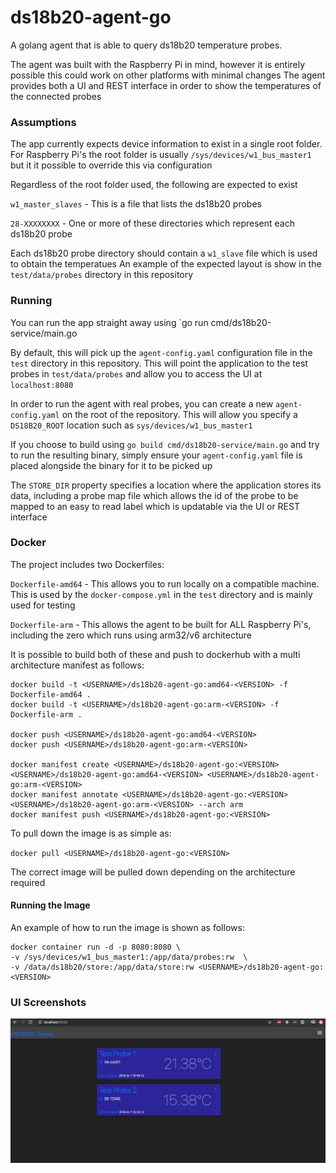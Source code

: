 # ds18b20-agent-go

A golang agent that is able to query ds18b20 temperature probes.

The agent was built with the Raspberry Pi in mind, however it is entirely possible this could work on other platforms with minimal changes
The agent provides both a UI and REST interface in order to show the temperatures of the connected probes

### Assumptions

The app currently expects device information to exist in a single root folder.
For Raspberry Pi's the root folder is usually `/sys/devices/w1_bus_master1` but it it possible to override this via configuration

Regardless of the root folder used, the following are expected to exist

`w1_master_slaves` - This is a file that lists the ds18b20 probes

`28-XXXXXXXX` - One or more of these directories which represent each ds18b20 probe

Each ds18b20 probe directory should contain a `w1_slave` file which is used to obtain the temperatues
An example of the expected layout is show in the `test/data/probes` directory in this repository

### Running 

You can run the app straight away using `go run cmd/ds18b20-service/main.go 

By default, this will pick up the `agent-config.yaml` configuration file in the `test` directory in this repository.
This will point the application to the test probes in `test/data/probes` and allow you to access the UI at `localhost:8080`

In order to run the agent with real probes, you can create a new `agent-config.yaml` on the root of the repository.
This will allow you specify a `DS18B20_ROOT` location such as `sys/devices/w1_bus_master1`

If you choose to build using `go build cmd/ds18b20-service/main.go` and try to run the resulting binary, 
simply ensure your `agent-config.yaml` file is placed alongside the binary for it to be picked up

The `STORE_DIR` property specifies a location where the application stores its data, 
including a probe map file which allows the id of the probe to be mapped to an easy to read label which is updatable via the UI or REST interface


### Docker

The project includes two Dockerfiles:

`Dockerfile-amd64` - This allows you to run locally on a compatible machine. 
This is used by the `docker-compose.yml` in the `test` directory and is mainly used for testing

`Dockerfile-arm` - This allows the agent to be built for ALL Raspberry Pi's, 
including the zero which runs using arm32/v6 architecture

It is possible to build both of these and push to dockerhub with a multi architecture manifest as follows:

```
docker build -t <USERNAME>/ds18b20-agent-go:amd64-<VERSION> -f Dockerfile-amd64 .
docker build -t <USERNAME>/ds18b20-agent-go:arm-<VERSION> -f Dockerfile-arm .

docker push <USERNAME>/ds18b20-agent-go:amd64-<VERSION>
docker push <USERNAME>/ds18b20-agent-go:arm-<VERSION>

docker manifest create <USERNAME>/ds18b20-agent-go:<VERSION> <USERNAME>/ds18b20-agent-go:amd64-<VERSION> <USERNAME>/ds18b20-agent-go:arm-<VERSION>
docker manifest annotate <USERNAME>/ds18b20-agent-go:<VERSION> <USERNAME>/ds18b20-agent-go:arm-<VERSION> --arch arm
docker manifest push <USERNAME>/ds18b20-agent-go:<VERSION>
```

To pull down the image is as simple as: 

`docker pull <USERNAME>/ds18b20-agent-go:<VERSION>`

The correct image will be pulled down depending on the architecture required

#### Running the Image

An example of how to run the image is shown as follows:

```
docker container run -d -p 8080:8080 \
-v /sys/devices/w1_bus_master1:/app/data/probes:rw  \
-v /data/ds18b20/store:/app/data/store:rw <USERNAME>/ds18b20-agent-go:<VERSION>
```

### UI Screenshots

![UI Screenshot](screenshots/ui-screenshot.png?raw=true "UI Screenshot")